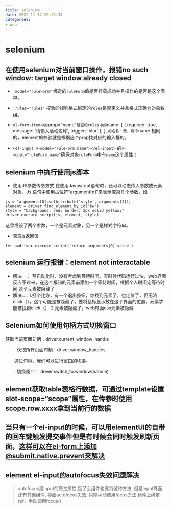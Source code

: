 ```yaml
---
title: selenium
date: 2022-11-12 20:23:33
categories: 
- web
---
```


#  selenium

## 在使用selenium对当前窗口操作，报错no such window: target window already closed

- `:model="ruleForm"` 绑定的`ruleForm`值是否挂载成功并且操作的是否是这个表单。

- `:rules="rules"` 校验的规则格式绑定的`rules`是否定义并且格式正确为对象数组。

- `el-form-item中的`prop="name"`是否和rules中的`name: [ { required: true, message: '请输入活动名称', trigger: 'blur' }, ], `的名称一致，两个`name`相同的，element的校验就是根据这个prop找对应的输入框的。

- `<el-input v-model="ruleForm.name"></el-input>` 的`v-model="ruleForm.name"`确保对象`ruleForm`中有`name`这个属性！

## selenium 中执行使用js脚本 
- 使用JS参数传参方式
在使用Javascript语句时，还可以动态传入参数或元素对象，Js 语句中使用占位符“argument[n]”来表示取第几个参数，如

```
js = "arguments[0].setAttribute('style', arguments[1]);
element = driver.find_element_by_id("kw")
style = "background: red; border: 2px solid yellow;"
driver.execute_script(js, element, style)
```
这里埋设了两个参数，一个是元素对象，另一个是样式字符串。


- 获取js返回值
```
let a=driver.execute_script('return arguments[0].value')
```


## selenium 运行报错：element not interactable

- 解决一：
写自动化时，没有考虑到等待时间，有时候代码运行过快，web界面反应不过来，在这个报错的元素前添加一个等待时间，根据个人时间定等待时间
这个元素被隐藏了
- 解决二:
1.打个比方，有一个退出按钮，你找到元素了，也定位了，但无法click（），这个可能是被隐藏了，要将鼠标显示放在这个界面的位置，元素才能被找到click（）
2.元素被隐藏了，web界面css元素被隐藏
## Selenium如何使用句柄方式切换窗口
获取当前页面句柄：driver.current_window_handle

　　· 获取所有页面句柄：driver.window_handles

　　通过句柄，我们可以进行窗口的切换。

　　· 切换窗口：
  driver.switch_to.window(handle)
## element获取table表格行数据，可通过template设置slot-scope=“scope”属性，在传参时使用scope.row.xxxx拿到当前行的数据
## 当只有⼀个el-input的时候，可以⽤elementUI的⾃带的回车键触发提交事件但是有时候会同时触发刷新页⾯，这样可以在el-form上添加@submit.native.prevent来解决

## element el-input的autofocus失效问题解决
>autofocus是input的原生属性,饿了么组件也支持这种方法, 但是input外面还有其他组件, 导致autofocus失效, 只能手动调用focus方法:组件上绑定ref，手动调用focus()